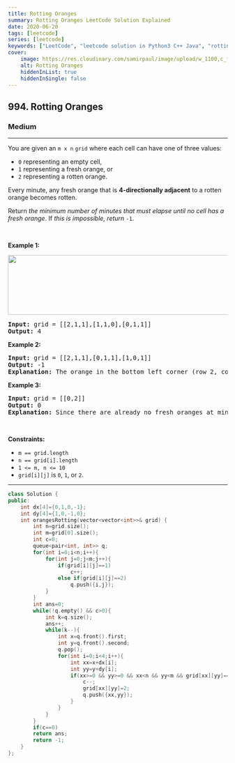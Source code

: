 ```yaml
---
title: Rotting Oranges
summary: Rotting Oranges LeetCode Solution Explained
date: 2020-06-20
tags: [leetcode]
series: [leetcode]
keywords: ["LeetCode", "leetcode solution in Python3 C++ Java", "rotting-oranges LeetCode Solution Explained"]
cover:
    image: https://res.cloudinary.com/samirpaul/image/upload/w_1100,c_fit,co_rgb:FFFFFF,l_text:Arial_75_bold:Rotting Oranges - Solution Explained/problem-solving.webp
    alt: Rotting Oranges
    hiddenInList: true
    hiddenInSingle: false
---
```



<h2>994. Rotting Oranges</h2><h3>Medium</h3><hr><div><p>You are given an <code>m x n</code> <code>grid</code> where each cell can have one of three values:</p>

<ul>
	<li><code>0</code> representing an empty cell,</li>
	<li><code>1</code> representing a fresh orange, or</li>
	<li><code>2</code> representing a rotten orange.</li>
</ul>

<p>Every minute, any fresh orange that is <strong>4-directionally adjacent</strong> to a rotten orange becomes rotten.</p>

<p>Return <em>the minimum number of minutes that must elapse until no cell has a fresh orange</em>. If <em>this is impossible, return</em> <code>-1</code>.</p>

<p>&nbsp;</p>
<p><strong>Example 1:</strong></p>
<img alt="" src="https://assets.leetcode.com/uploads/2019/02/16/oranges.png" style="width: 650px; height: 137px;">
<pre><strong>Input:</strong> grid = [[2,1,1],[1,1,0],[0,1,1]]
<strong>Output:</strong> 4
</pre>

<p><strong>Example 2:</strong></p>

<pre><strong>Input:</strong> grid = [[2,1,1],[0,1,1],[1,0,1]]
<strong>Output:</strong> -1
<strong>Explanation:</strong> The orange in the bottom left corner (row 2, column 0) is never rotten, because rotting only happens 4-directionally.
</pre>

<p><strong>Example 3:</strong></p>

<pre><strong>Input:</strong> grid = [[0,2]]
<strong>Output:</strong> 0
<strong>Explanation:</strong> Since there are already no fresh oranges at minute 0, the answer is just 0.
</pre>

<p>&nbsp;</p>
<p><strong>Constraints:</strong></p>

<ul>
	<li><code>m == grid.length</code></li>
	<li><code>n == grid[i].length</code></li>
	<li><code>1 &lt;= m, n &lt;= 10</code></li>
	<li><code>grid[i][j]</code> is <code>0</code>, <code>1</code>, or <code>2</code>.</li>
</ul>
</div>

---




```cpp
class Solution {
public:
    int dx[4]={0,1,0,-1};
    int dy[4]={1,0,-1,0};
    int orangesRotting(vector<vector<int>>& grid) {
        int n=grid.size();
        int m=grid[0].size();
        int c=0;
        queue<pair<int, int>> q;
        for(int i=0;i<n;i++){
            for(int j=0;j<m;j++){
                if(grid[i][j]==1)
                    c++;
                else if(grid[i][j]==2)
                    q.push({i,j});
            }
        }
        int ans=0;
        while(!q.empty() && c>0){
            int k=q.size();
            ans++;
            while(k--){
                int x=q.front().first;
                int y=q.front().second;
                q.pop();
                for(int i=0;i<4;i++){
                    int xx=x+dx[i];
                    int yy=y+dy[i];
                    if(xx>=0 && yy>=0 && xx<n && yy<m && grid[xx][yy]==1){
                        c--;
                        grid[xx][yy]=2;
                        q.push({xx,yy});
                    }
                }
            }
        }
        if(c==0)
        return ans;
        return -1;
    }
};
```
